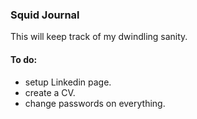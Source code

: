 ### Squid Journal

This will keep track of my dwindling sanity.

#### To do:

* setup Linkedin page.
* create a CV.
* change passwords on everything.